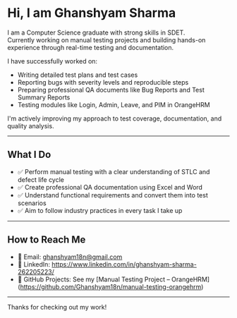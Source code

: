 # Hi, I am Ghanshyam Sharma

I am a Computer Science graduate with strong skills in SDET.  
Currently working on manual testing projects and building hands-on experience through real-time testing and documentation.

I have successfully worked on:
- Writing detailed test plans and test cases
- Reporting bugs with severity levels and reproducible steps
- Preparing professional QA documents like Bug Reports and Test Summary Reports
- Testing modules like Login, Admin, Leave, and PIM in OrangeHRM

I'm actively improving my approach to test coverage, documentation, and quality analysis.

---

## What I Do

- ✅ Perform manual testing with a clear understanding of STLC and defect life cycle  
- ✅ Create professional QA documentation using Excel and Word  
- ✅ Understand functional requirements and convert them into test scenarios  
- ✅ Aim to follow industry practices in every task I take up

---

## How to Reach Me

- 📧 Email: ghanshyam18n@gmail.com 
- 🔗 LinkedIn: https://www.linkedin.com/in/ghanshyam-sharma-262205223/
- 📁 GitHub Projects: See my [Manual Testing Project – OrangeHRM] (https://github.com/Ghanshyam18n/manual-testing-orangehrm)

---

Thanks for checking out my work!
